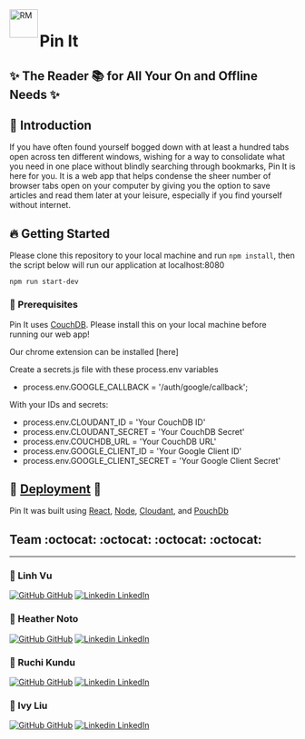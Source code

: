 
<img align="left" alt="RM" src="https://github.com/pin-it-ghp2011/Pin-It-Final/blob/main/public/pinitLogo.png" width="50" height="50">

# Pin It  
## :sparkles: The Reader :books: for All Your On and Offline Needs :sparkles:

## :high_brightness: Introduction

If you have often found yourself bogged down with at least a hundred tabs open across ten different windows, wishing for a way to consolidate what you need in one place without blindly searching through bookmarks, Pin It is here for you. It is a web app that helps condense the sheer number of browser tabs open on your computer by giving you the option to save articles and read them later at your leisure, especially if you find yourself without internet.

## :fire: Getting Started 

Please clone this repository to your local machine and run `npm install`, then the script below will run our application at localhost:8080

```
npm run start-dev
```

### :cactus: Prerequisites

Pin It uses [CouchDB](http://couchdb.apache.org). Please install this on your local machine before running our web app!

Our chrome extension can be installed [here]

Create a secrets.js file with these process.env variables

* process.env.GOOGLE_CALLBACK = '/auth/google/callback';

With your IDs and secrets:

* process.env.CLOUDANT_ID = 'Your CouchDB ID'
* process.env.CLOUDANT_SECRET = 'Your CouchDB Secret'
* process.env.COUCHDB_URL = 'Your CouchDB URL'
* process.env.GOOGLE_CLIENT_ID = 'Your Google Client ID'
* process.env.GOOGLE_CLIENT_SECRET = 'Your Google Client Secret'

## :rocket: [Deployment](https://pin-it-reader.herokuapp.com/) :rocket:

Pin It was built using [React](https://reactjs.org), [Node](https://nodejs.org/en/), [Cloudant](https://www.ibm.com/cloud/cloudant), and [PouchDb](https://pouchdb.com)

## Team :octocat: :octocat: :octocat: :octocat:
---- 
 ### :cherry_blossom: Linh Vu
 [![GitHub](https://i.stack.imgur.com/tskMh.png) GitHub](https://github.com/Vuthuylinh) 
 [![Linkedin](https://i.stack.imgur.com/gVE0j.png) LinkedIn](https://www.linkedin.com/in/linh-vu-de/)
 ### :sunflower: Heather Noto
 [![GitHub](https://i.stack.imgur.com/tskMh.png) GitHub](https://github.com/heathernoto) 
 [![Linkedin](https://i.stack.imgur.com/gVE0j.png) LinkedIn](https://www.linkedin.com/in/heather-berardo-noto/)
 ### :hibiscus: Ruchi Kundu
 [![GitHub](https://i.stack.imgur.com/tskMh.png) GitHub](https://github.com/ruchibrata) 
 [![Linkedin](https://i.stack.imgur.com/gVE0j.png) LinkedIn](https://www.linkedin.com/in/ruchibratakundu/)
 
 ### :blossom: Ivy Liu
 [![GitHub](https://i.stack.imgur.com/tskMh.png) GitHub](https://github.com/liuivy) 
 [![Linkedin](https://i.stack.imgur.com/gVE0j.png) LinkedIn](https://www.linkedin.com/in/liu-ivy/)
 
 

